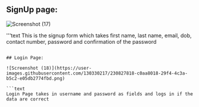 ## SignUp page:

![Screenshot (17)](https://user-images.githubusercontent.com/130330217/230827571-8bc0c57a-87a2-4d4e-9298-8d48a4d753ba.png)

'''text
This is the signup form which takes first name, last name, email, dob, 
contact number, password and confirmation of the password
```

## Login Page:

![Screenshot (18)](https://user-images.githubusercontent.com/130330217/230827818-c0aa8018-29f4-4c3a-b5c2-e05db2774fbd.png)

```text
Login Page takes in username and password as fields and logs in if the data are correct
```


